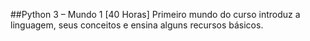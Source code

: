 ##Python 3 – Mundo 1 [40 Horas]
Primeiro mundo do curso introduz a linguagem, seus conceitos e ensina alguns recursos básicos.
